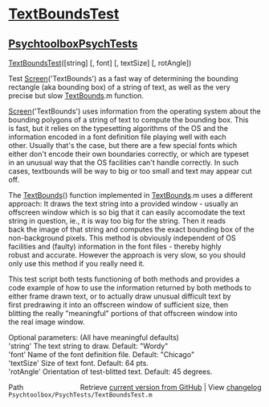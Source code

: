 # [TextBoundsTest](TextBoundsTest)
## [Psychtoolbox](Psychtoolbox)[PsychTests](PsychTests)

[TextBoundsTest](TextBoundsTest)([string] [, font] [, textSize] [, rotAngle])  
  
Test [Screen](Screen)('TextBounds') as a fast way of determining the bounding  
rectangle (aka bounding box) of a string of text, as well as the very  
precise but slow [TextBounds](TextBounds).m function.  
  
[Screen](Screen)('TextBounds') uses information from the operating system about the  
bounding polygons of a string of text to compute the bounding box. This  
is fast, but it relies on the typesetting algorithms of the OS and the  
information encoded in a font definition file playing well with each  
other. Usually that's the case, but there are a few special fonts which  
either don't encode their own boundaries correctly, or which are typeset  
in an unusual way that the OS facilities can't handle correctly. In such  
cases, textbounds will be way to big or too small and text may appear cut  
off.  
  
The [TextBounds](TextBounds)() function implemented in [TextBounds](TextBounds).m uses a different  
approach: It draws the text string into a provided window - usually an  
offscreen window which is so big that it can easily accomodate the text  
string in question, ie., it is way too big for the string. Then it reads  
back the image of that string and computes the exact bounding box of the  
non-background pixels. This method is obviously independent of OS  
facilities and (faulty) information in the font files - thereby highly  
robust and accurate. However the approach is very slow, so you should  
only use this method if you really need it.  
  
This test script both tests functioning of both methods and provides a  
code example of how to use the information returned by both methods to  
either frame drawn text, or to actually draw unusual difficult text by  
first predrawing it into an offscreen window of sufficient size, then  
blitting the really "meaningful" portions of that offscreen window into  
the real image window.  
  
Optional parameters: (All have meaningful defaults)  
'string' The text string to draw. Default: "Wordy"  
'font' Name of the font definition file. Default: "Chicago"  
'textSize' Size of text font. Default: 64 pts.  
'rotAngle' Orientation of test-blitted text. Default: 45 degrees.  
  




<div class="code_header" style="text-align:right;">
  <span style="float:left;">Path&nbsp;&nbsp;</span> <span class="counter">Retrieve <a href=
  "https://raw.github.com/Psychtoolbox-3/Psychtoolbox-3/beta/Psychtoolbox/PsychTests/TextBoundsTest.m">current version from GitHub</a> | View <a href=
  "https://github.com/Psychtoolbox-3/Psychtoolbox-3/commits/beta/Psychtoolbox/PsychTests/TextBoundsTest.m">changelog</a></span>
</div>
<div class="code">
  <code>Psychtoolbox/PsychTests/TextBoundsTest.m</code>
</div>

